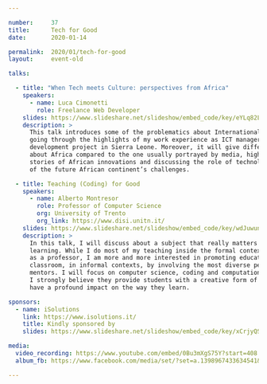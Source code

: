 ```yaml
---

number:     37
title:      Tech for Good
date:       2020-01-14

permalink:  2020/01/tech-for-good
layout:     event-old

talks:

  - title: "When Tech meets Culture: perspectives from Africa"
    speakers:
      - name: Luca Cimonetti
        role: Freelance Web Developer
    slides: https://www.slideshare.net/slideshow/embed_code/key/eYLq82LvsjciRx
    description: >
      This talk introduces some of the problematics about International Development Aid
      going through the highlights of my work experience as ICT manager in an international
      development project in Sierra Leone. Moreover, it will give different perspectives
      about Africa compared to the one usually portrayed by media, highlighting some success
      stories of African innovations and discussing the role of technology in tackling some
      of the future African continent’s challenges.

  - title: Teaching (Coding) for Good
    speakers:
      - name: Alberto Montresor
        role: Professor of Computer Science
        org: University of Trento
        org_link: https://www.disi.unitn.it/
    slides: https://www.slideshare.net/slideshow/embed_code/key/wdJuwunViFCVUT
    description: >
      In this talk, I will discuss about a subject that really matters to me: teaching and
      learning. While I do most of my teaching inside the formal context of the university,
      as a professor, I am more and more interested in promoting education outside the
      classroom, in informal contexts, by involving the most diverse people as tutors and
      mentors. I will focus on computer science, coding and computational thinking, because
      I strongly believe they provide students with a creative form of expression that can
      have a profound impact on the way they learn.

sponsors:
  - name: iSolutions
    link: https://www.isolutions.it/
    title: Kindly sponsored by
    slides: https://www.slideshare.net/slideshow/embed_code/key/xCrjyQSTnxVq9w

media:
  video_recording: https://www.youtube.com/embed/0Bu3mXgS75Y?start=408
  album_fb: https://www.facebook.com/media/set/?set=a.1398967433634541&type=3

---
```

